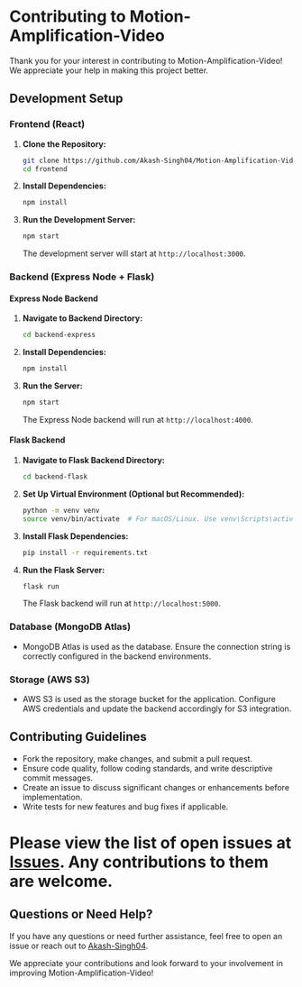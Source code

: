 # Contributing to Motion-Amplification-Video

Thank you for your interest in contributing to Motion-Amplification-Video! We appreciate your help in making this project better.

## Development Setup

### Frontend (React)

1. **Clone the Repository:**
   ```bash
   git clone https://github.com/Akash-Singh04/Motion-Amplification-Video
   cd frontend
   ```

2. **Install Dependencies:**
   ```bash
   npm install
   ```

3. **Run the Development Server:**
   ```bash
   npm start
   ```
   The development server will start at `http://localhost:3000`.

### Backend (Express Node + Flask)

#### Express Node Backend

1. **Navigate to Backend Directory:**
   ```bash
   cd backend-express
   ```

2. **Install Dependencies:**
   ```bash
   npm install
   ```

3. **Run the Server:**
   ```bash
   npm start
   ```
   The Express Node backend will run at `http://localhost:4000`.

#### Flask Backend

1. **Navigate to Flask Backend Directory:**
   ```bash
   cd backend-flask
   ```

2. **Set Up Virtual Environment (Optional but Recommended):**
   ```bash
   python -m venv venv
   source venv/bin/activate  # For macOS/Linux. Use venv\Scripts\activate for Windows.
   ```

3. **Install Flask Dependencies:**
   ```bash
   pip install -r requirements.txt
   ```

4. **Run the Flask Server:**
   ```bash
   flask run
   ```
   The Flask backend will run at `http://localhost:5000`.

### Database (MongoDB Atlas)

- MongoDB Atlas is used as the database. Ensure the connection string is correctly configured in the backend environments.

### Storage (AWS S3)

- AWS S3 is used as the storage bucket for the application. Configure AWS credentials and update the backend accordingly for S3 integration.

## Contributing Guidelines

- Fork the repository, make changes, and submit a pull request.
- Ensure code quality, follow coding standards, and write descriptive commit messages.
- Create an issue to discuss significant changes or enhancements before implementation.
- Write tests for new features and bug fixes if applicable.


# Please view the list of open issues at [Issues](https://github.com/Akash-Singh04/Motion-Amplification-Video/issues). Any contributions to them are welcome.

## Questions or Need Help?

If you have any questions or need further assistance, feel free to open an issue or reach out to [Akash-Singh04](https://github.com/Akash-Singh04).

We appreciate your contributions and look forward to your involvement in improving Motion-Amplification-Video!
